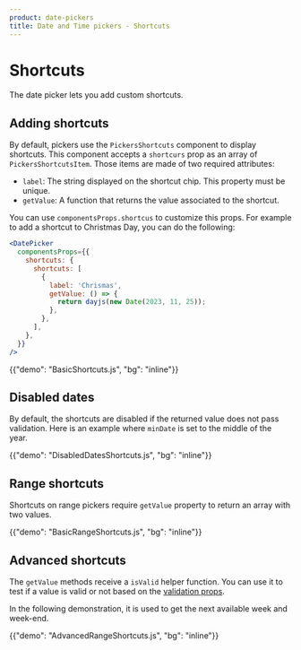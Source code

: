 ```yaml
---
product: date-pickers
title: Date and Time pickers - Shortcuts
---
```


# Shortcuts

<p class="description">The date picker lets you add custom shortcuts.</p>

## Adding shortcuts

By default, pickers use the `PickersShortcuts` component to display shortcuts.
This component accepts a `shortcurs` prop as an array of `PickersShortcutsItem`.
Those items are made of two required attributes:

- `label`: The string displayed on the shortcut chip. This property must be unique.
- `getValue`: A function that returns the value associated to the shortcut.

You can use `componentsProps.shortcus` to customize this props. For example to add a shortcut to Christmas Day, you can do the following:

```jsx
<DatePicker
  componentsProps={{
    shortcuts: {
      shortcuts: [
        {
          label: 'Chrismas',
          getValue: () => {
            return dayjs(new Date(2023, 11, 25));
          },
        },
      ],
    },
  }}
/>
```

{{"demo": "BasicShortcuts.js", "bg": "inline"}}

## Disabled dates

By default, the shortcuts are disabled if the returned value does not pass validation.
Here is an example where `minDate` is set to the middle of the year.

{{"demo": "DisabledDatesShortcuts.js", "bg": "inline"}}

## Range shortcuts [<span class="plan-pro"></span>](/x/introduction/licensing/#pro-plan)

Shortcuts on range pickers require `getValue` property to return an array with two values.

{{"demo": "BasicRangeShortcuts.js", "bg": "inline"}}

## Advanced shortcuts

The `getValue` methods receive a `isValid` helper function.
You can use it to test if a value is valid or not based on the [validation props](/x/react-date-pickers/validation/).

In the following demonstration, it is used to get the next available week and week-end.

{{"demo": "AdvancedRangeShortcuts.js", "bg": "inline"}}

